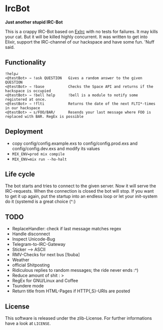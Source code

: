# IrcBot

**Just another stupid IRC-Bot**

This is a crappy IRC-Bot based on [ExIrc](https://github.com/bitwalker/exirc)
with no tests for failures. It may kills your cat. But it will be killed highly
concurrent. It was written to get into Elixir, support the IRC-channel of our
hackspace and have some fun. 'Nuff said.

## Functionality
```
!help↲
<@testBot> ⇢ !ask QUESTION   Gives a random answer to the given QUESTION
<@testBot> ⇢ !base           Checks the Space API and returns if the hackspace is occupied
<@testBot> ⇢ !bell help      !bell is a module to notify some registered at once.
<@testBot> ⇢ !flti           Returns the date of the next FLTI*-times in our hackspace
<@testBot> ⇢ s/FOO/BAR/      Resends your last message where FOO is replaced with BAR. RegEx is possible
```

## Deployment
* copy config/config.example.exs to config/config.prod.exs and
   config/config.dev.exs and modify its values
* `MIX_ENV=prod mix compile`
* `MIX_ENV=mix run --ho-halt`

## Life cycle
The bot starts and tries to connect to the given server. Now it will serve the
IRC-requests. When the connection is closed the bot will stop. If you want to
get it up again, put the startup into an endless loop or let your init-system
do it (systemd is a great choice (^:)

## TODO
* ReplaceHandler: check if last message matches regex
* Handle disconnect
* Inspect Unicode-Bug
* Telegram-to-IRC-Gateway
 * Sticker --> ASCII
* RMV-Checks for next bus [!buba]
* Weather
* official Shitposting
 * Ridiculous replies to random messages; the ride never ends :^)
 * Reduce amount of shit :    >
 * RegEx for GNU/Linux and Coffee
* Tsundere mode
* Return title from HTML-Pages if HTTP{,S}-URIs are posted

## License
This software is released under the zlib-License. For further informations have
a look at `LICENSE`.

